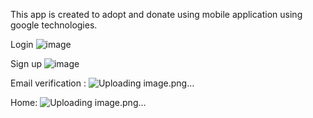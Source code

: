 This app is created to adopt and donate using mobile application using google technologies.

Login
![image](https://github.com/WenDEVLIFE/Pet-Adoption-App/assets/117834496/bb8fa889-7cde-4363-b273-175a2a85b954)


Sign up
![image](https://github.com/WenDEVLIFE/Pet-Adoption-App/assets/117834496/01e7e829-f00f-4f60-a341-ee90b054c137)

Email verification :
![Uploading image.png…]()

Home:
![Uploading image.png…]()
